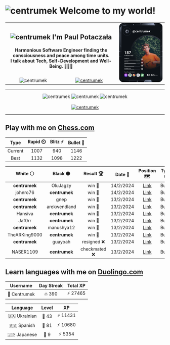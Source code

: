 <h1>
  <img
    src="https://emojis.slackmojis.com/emojis/images/1531849430/4246/blob-sunglasses.gif"
    width="30"
    alt="centrumek"
  />
  Welcome to my world!
</h1>

<table>
  <tbody>
    <tr>
      <td align="center" width="70%" colspan="2">
        <h2>
          <img
            src="https://raw.githubusercontent.com/MartinHeinz/MartinHeinz/master/wave.gif"
            width="30px"
            alt="centrumek"
          />
          I'm Paul Potaczała
        </h2>
        <h4>
          Harmonious Software Engineer finding the consciousness and peace among time units.
          <br/>
          I talk about Tech, Self-Development and Well-Being. 🌿🧘🚀
        </h4>
      </td>
      <td width="30%" rowspan="2">
        <a href="https://app.daily.dev/centrumek">
          <img
            src="./devcard.svg"
            alt="centrumek"
          />
        </a>
      </td>
    </tr>
    <tr align="center">
      <td>
        <img
          src="https://komarev.com/ghpvc/?username=centrumek&label=visitors&color=0e75b6&style=flat"
          alt="centrumek"
        >
      </td>
      <td>
        <a href="https://stackoverflow.com/users/14496012/centrumek">
          <img
            src="https://stackoverflow.com/users/flair/14496012.png?theme=dark"
            alt="centrumek"
          >
        </a>
      </td>
    </tr>
  </tbody>
</table>

---
<div align="center">
  <img 
    src="https://github-readme-stats.vercel.app/api?username=centrumek&show_icons=true&count_private=true&theme=dark&hide_border=true&hide=issues,contribs&bg_color=00000000"
    alt="centrumek"
  />
  <img
    src="https://github-readme-stats.vercel.app/api/top-langs/?username=centrumek&layout=compact&hide_border=true&theme=dark&bg_color=00000000&langs_count=6&exclude_repo=air-statistic-app"
    alt="centrumek"
  />
  <img 
    src="https://github-readme-streak-stats.herokuapp.com?user=centrumek&theme=dark&hide_border=true&background=FFFFFF00"
    alt="centrumek"
  />
  <br/>
  <br/>
  <a href="https://www.buymeacoffee.com/centrumek">
    <img
      src="https://cdn.buymeacoffee.com/buttons/v2/default-orange.png"
      height="50"
      width="210"
      alt="centrumek"
    />
  </a>
</div>

---

## Play with me on [Chess.com](https://www.chess.com/member/centrumek)

<div align="center">
<!--START_SECTION:chessStats-->
<!-- Automatically generated with https://github.com/Balastrong/chess-stats-action -->

| Type | Rapid ⏲️ | Blitz ⚡ | Bullet 🔫 |
|:---:|:---:|:---:|:---:|
| Current | 1007 | 940 | 1146 |
| Best | 1132 | 1098 | 1222 |

| White ⚪ | Black ⚫ | Result 🏆 | Date 📅 | Position 🗺️ | Type 🕕 |
|:---:|:---:|:---:|:---:|:---:|:---:|
| **centrumek** | OluJagzy | win 🥇 | 14/2/2024 | <a href="http://www.ee.unb.ca/cgi-bin/tervo/fen.pl?select=8/5k2/p4b2/1pP3p1/6K1/8/8/8 b - -">Link</a> | Bullet |
| johnro76 | **centrumek** | win 🥇 | 14/2/2024 | <a href="http://www.ee.unb.ca/cgi-bin/tervo/fen.pl?select=rnbqkbnr/pppp1ppp/4p3/8/4P3/8/PPPP1PPP/RNBQKBNR w KQkq -">Link</a> | Bullet |
| **centrumek** | gnep | win 🥇 | 13/2/2024 | <a href="http://www.ee.unb.ca/cgi-bin/tervo/fen.pl?select=8/pp3pkb/2p5/3p4/3P4/1K3p2/PP2rB2/8 b - -">Link</a> | Bullet |
| **centrumek** | arekwendland | win 🥇 | 13/2/2024 | <a href="http://www.ee.unb.ca/cgi-bin/tervo/fen.pl?select=8/5pk1/8/6r1/7p/7R/6p1/6K1 b - -">Link</a> | Bullet |
| Hansiva | **centrumek** | win 🥇 | 13/2/2024 | <a href="http://www.ee.unb.ca/cgi-bin/tervo/fen.pl?select=8/k4q2/8/p4r2/1pPKP2p/P2P4/1P6/8 w - -">Link</a> | Bullet |
| Jaf0rr | **centrumek** | win 🥇 | 13/2/2024 | <a href="http://www.ee.unb.ca/cgi-bin/tervo/fen.pl?select=n7/7R/p1k1b1p1/1p6/8/B1Pn3P/PP4P1/6K1 w - -">Link</a> | Bullet |
| **centrumek** | manushya12 | win 🥇 | 13/2/2024 | <a href="http://www.ee.unb.ca/cgi-bin/tervo/fen.pl?select=3Q4/3R2pp/5pk1/1p6/7q/P3r2P/6P1/5K1R b - -">Link</a> | Bullet |
| TheARKing9000 | **centrumek** | win 🥇 | 13/2/2024 | <a href="http://www.ee.unb.ca/cgi-bin/tervo/fen.pl?select=r5r1/4k3/p1pp1p1p/2p5/P3Pp2/RP1P1b2/2P2P1P/5RK1 w - -">Link</a> | Bullet |
| **centrumek** | guayoah | resigned ❌ | 13/2/2024 | <a href="http://www.ee.unb.ca/cgi-bin/tervo/fen.pl?select=1rb1r1k1/pp3ppp/8/8/2q5/5PK1/6PP/7R w - -">Link</a> | Bullet |
| NASER1109 | **centrumek** | checkmated ❌ | 13/2/2024 | <a href="http://www.ee.unb.ca/cgi-bin/tervo/fen.pl?select=r2q1br1/8/3pR2p/p2Q1kp1/B1P2p2/2B4P/5PP1/R5K1 b - -">Link</a> | Bullet |

<!--END_SECTION:chessStats-->
</div>

## Learn languages with me on [Duolingo.com](https://www.duolingo.com/profile/Centrumek)

<div align="center">
<!--START_SECTION:duolingoStats-->
<!-- Automatically generated with https://github.com/centrumek/duolingo-readme-stats-->

| Username | Day Streak | Total XP |
|:---:|:---:|:---:|
| 👤 Centrumek | 🔥 390 | ⚡ 27465 |

| Language | Level | XP |
|:---:|:---:|:---:|
| 🇺🇦 Ukrainian | 👑 43 | ⚡ 11431 |
| 🇪🇸 Spanish | 👑 81 | ⚡ 10680 |
| 🇯🇵 Japanese | 👑 9 | ⚡ 5354 |

<!--END_SECTION:duolingoStats-->
</div>
<!--
**centrumek/centrumek** is a ✨ _special_ ✨ repository because its `README.md` (this file) appears on your GitHub profile.

Here are some ideas to get you started:

- 🔭 I’m currently working on ...
- 🌱 I’m currently learning ...
- 👯 I’m looking to collaborate on ...
- 🤔 I’m looking for help with ...
- 💬 Ask me about ...
- 📫 How to reach me: ...
- 😄 Pronouns: ...
- ⚡ Fun fact: ...
-->
